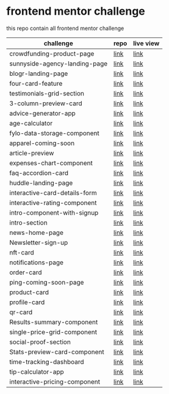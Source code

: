 # frontend mentor challenge

this repo contain all frontend mentor challenge

| challenge                     | repo                                    | live view                                                                      |
| ----------------------------- | --------------------------------------- | ------------------------------------------------------------------------------ |
| crowdfunding-product-page     | [link](./crowdfunding-product-page)     | [link](https://them7d.github.io/frontend-mentor/crowdfunding-product-page)     |
| sunnyside-agency-landing-page | [link](./sunnyside-agency-landing-page) | [link](https://them7d.github.io/frontend-mentor/sunnyside-agency-landing-page) |
| blogr-landing-page            | [link](./blogr-landing-page)            | [link](https://them7d.github.io/frontend-mentor/blogr-landing-page)            |
| four-card-feature             | [link](./four-card-feature)             | [link](https://them7d.github.io/frontend-mentor/four-card-feature)             |
| testimonials-grid-section     | [link](./testimonials-grid-section)     | [link](https://them7d.github.io/frontend-mentor/testimonials-grid-section)     |
| 3-column-preview-card         | [link](./3-column-preview-card)         | [link](https://them7d.github.io/frontend-mentor/3-column-preview-card)         |
| advice-generator-app          | [link](./advice-generator-app/)         | [link](https://them7d.github.io/frontend-mentor/advice-generator-app/)         |
| age-calculator                | [link](./age-calculator/)               | [link](https://them7d.github.io/frontend-mentor/age-calculator/)               |
| fylo-data-storage-component   | [link](./fylo-data-storage-component)   | [link](https://them7d.github.io/frontend-mentor/fylo-data-storage-component)   |
| apparel-coming-soon           | [link](./apparel-coming-soon)           | [link](https://them7d.github.io/frontend-mentor/apparel-coming-soon)           |
| article-preview               | [link](./article-preview)               | [link](https://them7d.github.io/frontend-mentor/article-preview)               |
| expenses-chart-component      | [link](./expenses-chart-component)      | [link](https://them7d.github.io/frontend-mentor/expenses-chart-component)      |
| faq-accordion-card            | [link](./faq-accordion-card)            | [link](https://them7d.github.io/frontend-mentor/faq-accordion-card)            |
| huddle-landing-page           | [link](./huddle-landing-page)           | [link](https://them7d.github.io/frontend-mentor/huddle-landing-page)           |
| interactive-card-details-form | [link](./interactive-card-details-form) | [link](https://them7d.github.io/frontend-mentor/interactive-card-details-form) |
| interactive-rating-component  | [link](./interactive-rating-component)  | [link](https://them7d.github.io/frontend-mentor/interactive-rating-component)  |
| intro-component-with-signup   | [link](./intro-component-with-signup)   | [link](https://them7d.github.io/frontend-mentor/intro-component-with-signup)   |
| intro-section                 | [link](./intro-section)                 | [link](https://them7d.github.io/frontend-mentor/intro-section)                 |
| news-home-page                | [link](./news-home-page)                | [link](https://them7d.github.io/frontend-mentor/news-home-page)                |
| Newsletter-sign-up            | [link](./Newsletter-sign-up)            | [link](https://them7d.github.io/frontend-mentor/Newsletter-sign-up)            |
| nft-card                      | [link](./nft-card)                      | [link](https://them7d.github.io/frontend-mentor/nft-card)                      |
| notifications-page            | [link](./notifications-page)            | [link](https://them7d.github.io/frontend-mentor/notifications-page)            |
| order-card                    | [link](./order-card)                    | [link](https://them7d.github.io/frontend-mentor/order-card)                    |
| ping-coming-soon-page         | [link](./ping-coming-soon-page)         | [link](https://them7d.github.io/frontend-mentor/ping-coming-soon-page)         |
| product-card                  | [link](./product-card)                  | [link](https://them7d.github.io/frontend-mentor/product-card)                  |
| profile-card                  | [link](./profile-card)                  | [link](https://them7d.github.io/frontend-mentor/profile-card)                  |
| qr-card                       | [link](./qr-card)                       | [link](https://them7d.github.io/frontend-mentor/qr-card)                       |
| Results-summary-component     | [link](./Results-summary-component)     | [link](https://them7d.github.io/frontend-mentor/Results-summary-component)     |
| single-price-grid-component   | [link](./single-price-grid-component)   | [link](https://them7d.github.io/frontend-mentor/single-price-grid-component)   |
| social-proof-section          | [link](./social-proof-section)          | [link](https://them7d.github.io/frontend-mentor/social-proof-section)          |
| Stats-preview-card-component  | [link](./Stats-preview-card-component)  | [link](https://them7d.github.io/frontend-mentor/Stats-preview-card-component)  |
| time-tracking-dashboard       | [link](./time-tracking-dashboard)       | [link](https://them7d.github.io/frontend-mentor/time-tracking-dashboard)       |
| tip-calculator-app            | [link](./tip-calculator-app)            | [link](https://them7d.github.io/frontend-mentor/tip-calculator-app)            |
| interactive-pricing-component | [link](./interactive-pricing-component) | [link](https://them7d.github.io/frontend-mentor/interactive-pricing-component) |
